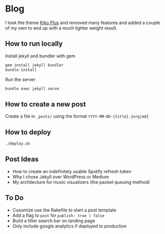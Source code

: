 # Blog

I took the theme [Kiko Plus](https://github.com/AWEEKJ/Kiko-plus) and removed many features and added a couple of my own to end up with a much lighter weight result.

## How to run locally

Install jekyll and bundler with gem

```sh
gem install jekyll bundler
bundle install
```

Run the server

```sh
bundle exec jekyll serve
```

## How to create a new post

Create a file in `_posts/` using the format `YYYY-MM-DD-{title}.{org|md}`

## How to deploy

```sh
./deploy.sh
```

## Post Ideas

- How to create an indefinitely usable Spotify refresh token
- Why I chose Jekyll over WordPress or Medium
- My architecture for music visualizers (the packet queuing method)

## To Do

- Cusomize use the Rakefile to start a post template
- Add a flag to `post` for `publish: true | false`
- Build a filter search bar on landing page
- Only include google analytics if deployed to production
